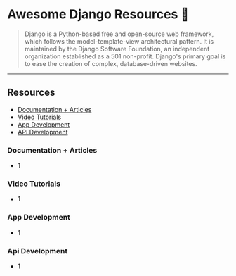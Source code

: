 # Awesome Django Resources 🎉

> Django is a Python-based free and open-source web framework, which follows the model-template-view architectural pattern. It is maintained by the Django Software Foundation, an independent organization established as a 501 non-profit. Django's primary goal is to ease the creation of complex, database-driven websites.
____

## Resources
- [Documentation + Articles](#docs-article)
- [Video Tutorials](#vid-tutorial)
- [App Development](#app-dev)
- [API Development](#api-dev)

### <a name="docs-article"></a> Documentation + Articles
- 1

### <a name="vid-tutorial"></a> Video Tutorials
- 1

### <a name="app-dev"></a> App Development
- 1

### <a name="api-dev"></a> Api Development
- 1